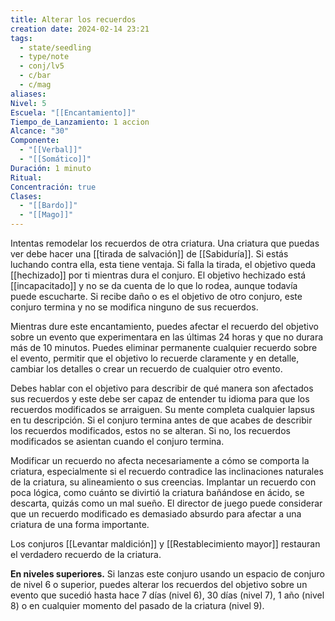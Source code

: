 ```yaml
---
title: Alterar los recuerdos
creation date: 2024-02-14 23:21
tags:
  - state/seedling
  - type/note
  - conj/lv5
  - c/bar
  - c/mag
aliases: 
Nivel: 5
Escuela: "[[Encantamiento]]"
Tiempo_de_Lanzamiento: 1 accion
Alcance: "30"
Componente:
  - "[[Verbal]]"
  - "[[Somático]]"
Duración: 1 minuto
Ritual: 
Concentración: true
Clases:
  - "[[Bardo]]"
  - "[[Mago]]"
---
```

Intentas remodelar los recuerdos de otra criatura. Una criatura que puedas ver debe hacer una [[tirada de salvación]] de [[Sabiduría]]. Si estás luchando contra ella, esta tiene ventaja. Si falla la tirada, el objetivo queda [[hechizado]] por ti mientras dura el conjuro. El objetivo hechizado está [[incapacitado]] y no se da cuenta de lo que lo rodea, aunque todavía puede escucharte. Si recibe daño o es el objetivo de otro conjuro, este conjuro termina y no se modifica ninguno de sus recuerdos.

Mientras dure este encantamiento, puedes afectar el recuerdo del objetivo sobre un evento que experimentara en las últimas 24 horas y que no durara más de 10 minutos. Puedes eliminar permanente cualquier recuerdo sobre el evento, permitir que el objetivo lo recuerde claramente y en detalle, cambiar los detalles o crear un recuerdo de cualquier otro evento.

Debes hablar con el objetivo para describir de qué manera son afectados sus recuerdos y este debe ser capaz de entender tu idioma para que los recuerdos modificados se arraiguen. Su mente completa cualquier lapsus en tu descripción. Si el conjuro termina antes de que acabes de describir los recuerdos modificados, estos no se alteran. Si no, los recuerdos modificados se asientan cuando el conjuro termina.

Modificar un recuerdo no afecta necesariamente a cómo se comporta la criatura, especialmente si el recuerdo contradice las inclinaciones naturales de la criatura, su alineamiento o sus creencias. Implantar un recuerdo con poca lógica, como cuánto se divirtió la criatura bañándose en ácido, se descarta, quizás como un mal sueño. El director de juego puede considerar que un recuerdo modificado es demasiado absurdo para afectar a una criatura de una forma importante.

Los conjuros [[Levantar maldición]] y [[Restablecimiento mayor]] restauran el verdadero recuerdo de la criatura.

**En niveles superiores.** Si lanzas este conjuro usando un espacio de conjuro de nivel 6 o superior, puedes alterar los recuerdos del objetivo sobre un evento que sucedió hasta hace 7 días (nivel 6), 30 días (nivel 7), 1 año (nivel 8) o en cualquier momento del pasado de la criatura (nivel 9).
